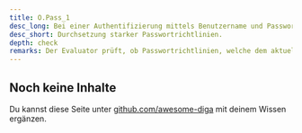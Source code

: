 ```yaml
---
title: O.Pass_1
desc_long: Bei einer Authentifizierung mittels Benutzername und Passwort MÜSSEN starke Passwortrichtlinien existieren. Diese SOLLEN sich am aktuellen Stand gängiger BestPractices orientieren.
desc_short: Durchsetzung starker Passwortrichtlinien.     
depth: check
remarks: Der Evaluator prüft, ob Passwortrichtlinien, welche dem aktuellen Stand der Technik entsprechen, eingesetzt werden. Andernfalls sind die Abwägungen des Herstellers zu prüfen und in der Risikobewertung zu berücksichtigen.
---
```


## Noch keine Inhalte

Du kannst diese Seite unter [github.com/awesome-diga](https://github.com/awesome-diga/tr-faq) mit deinem Wissen ergänzen.
